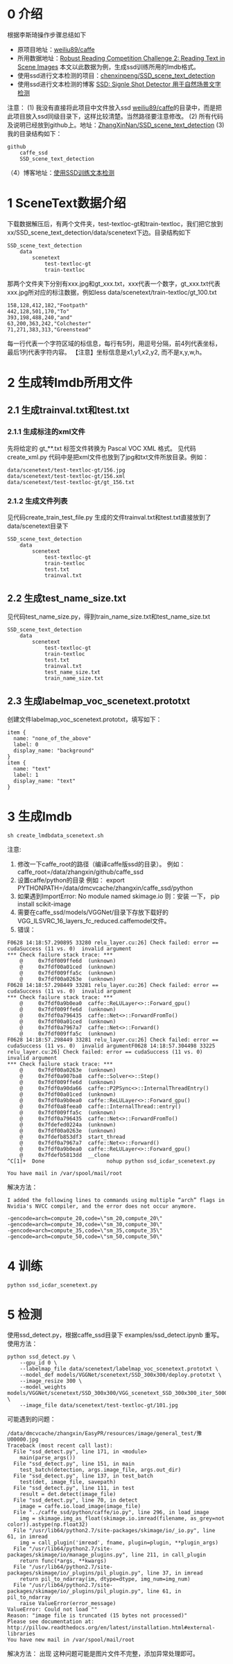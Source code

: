 # 0 介绍
根据李斯琦操作步骤总结如下
* 原项目地址：[weiliu89/caffe](https://github.com/weiliu89/caffe/tree/ssd)
* 所用数据地址：[Robust Reading Competition Challenge 2: Reading Text in Scene Images](http://robustreading.opendfki.de/trac/wiki/SceneText) 本文以此数据为例，生成ssd训练所用的lmdb格式。
* 使用ssd进行文本检测的项目：[chenxinpeng/SSD_scene_text_detection](https://github.com/chenxinpeng/SSD_scene_text_detection)
* 使用ssd进行文本检测的博客 [SSD: Signle Shot Detector 用于自然场景文字检测](http://blog.csdn.net/u010167269/article/details/52851667)

注意：
(1) 我没有直接将此项目中文件放入ssd [weiliu89/caffe](https://github.com/weiliu89/caffe/tree/ssd)的目录中，而是把此项目放入ssd同级目录下，这样比较清楚。当然路径要注意修改。
(2) 所有代码及说明已经放到github上。地址：[ZhangXinNan/SSD_scene_text_detection](https://github.com/ZhangXinNan/SSD_scene_text_detection)
(3) 我的目录结构如下：
```
github
    caffe_ssd
    SSD_scene_text_detection
```
（4）博客地址：[使用SSD训练文本检测](http://blog.csdn.net/sdlypyzq/article/details/73917741)

# 1 SceneText数据介绍
下载数据解压后，有两个文件夹，test-textloc-gt和train-textloc，我们把它放到 xx/SSD_scene_text_detection/data/scenetext下边。目录结构如下
```
SSD_scene_text_detection
    data
        scenetext
            test-textloc-gt
            train-textloc
```

那两个文件夹下分别有xxx.jpg和gt_xxx.txt，xxx代表一个数字，gt_xxx.txt代表xxx.jpg所对应的标注数据，例如less data/scenetext/train-textloc/gt_100.txt 
```
158,128,412,182,"Footpath"
442,128,501,170,"To"
393,198,488,240,"and"
63,200,363,242,"Colchester"
71,271,383,313,"Greenstead"
```
每一行代表一个字符区域的标信息，每行有5列，用逗号分隔，前4列代表坐标，最后1列代表字符内容。
【注意】坐标信息是x1,y1,x2,y2, 而不是x,y,w,h。

# 2 生成转lmdb所用文件
## 2.1 生成trainval.txt和test.txt
### 2.1.1 生成标注的xml文件
先将给定的 gt_**.txt 标签文件转换为 Pascal VOC XML 格式。
见代码create_xml.py
代码中是把xml文件也放到了jpg和txt文件所放目录。例如：
```
data/scenetext/test-textloc-gt/156.jpg
data/scenetext/test-textloc-gt/156.xml
data/scenetext/test-textloc-gt/gt_156.txt
```

### 2.1.2 生成文件列表
见代码create_train_test_file.py
生成的文件trainval.txt和test.txt直接放到了data/scenetext目录下
```
SSD_scene_text_detection
    data
        scenetext
            test-textloc-gt
            train-textloc
            test.txt
            trainval.txt
```

## 2.2 生成test_name_size.txt
见代码test_name_size.py，得到train_name_size.txt和test_name_size.txt
```
SSD_scene_text_detection
    data
        scenetext
            test-textloc-gt
            train-textloc
            test.txt
            trainval.txt
            test_name_size.txt
            train_name_size.txt
```


## 2.3 生成labelmap_voc_scenetext.prototxt
创建文件labelmap_voc_scenetext.prototxt，填写如下：
```
item {
  name: "none_of_the_above"
  label: 0
  display_name: "background"
}
item {
  name: "text"
  label: 1
  display_name: "text"
}
```
# 3 生成lmdb
```
sh create_lmdbdata_scenetext.sh
```
注意:
1. 修改一下caffe_root的路径（编译caffe版ssd的目录）。
例如：caffe_root=/data/zhangxin/github/caffe_ssd
2. 设置caffe/python的目录
例如： export PYTHONPATH=/data/dmcvcache/zhangxin/caffe_ssd/python
3. 如果遇到ImportError: No module named skimage.io
则：安装 一下， pip install scikit-image
4. 需要在caffe_ssd/models/VGGNet/目录下存放下载好的VGG_ILSVRC_16_layers_fc_reduced.caffemodel文件。
5. 错误：
```
F0628 14:18:57.290895 33280 relu_layer.cu:26] Check failed: error == cudaSuccess (11 vs. 0)  invalid argument
*** Check failure stack trace: ***
    @     0x7fdf009ffe6d  (unknown)
    @     0x7fdf00a01ced  (unknown)
    @     0x7fdf009ffa5c  (unknown)
    @     0x7fdf00a0263e  (unknown)
F0628 14:18:57.298449 33281 relu_layer.cu:26] Check failed: error == cudaSuccess (11 vs. 0)  invalid argument
*** Check failure stack trace: ***
    @     0x7fdf0a9b0ea0  caffe::ReLULayer<>::Forward_gpu()
    @     0x7fdf009ffe6d  (unknown)
    @     0x7fdf0a796435  caffe::Net<>::ForwardFromTo()
    @     0x7fdf00a01ced  (unknown)
    @     0x7fdf0a7967a7  caffe::Net<>::Forward()
    @     0x7fdf009ffa5c  (unknown)
F0628 14:18:57.298449 33281 relu_layer.cu:26] Check failed: error == cudaSuccess (11 vs. 0)  invalid argumentF0628 14:18:57.304498 33225 relu_layer.cu:26] Check failed: error == cudaSuccess (11 vs. 0)  invalid argument
*** Check failure stack trace: ***
    @     0x7fdf00a0263e  (unknown)
    @     0x7fdf0a907ba8  caffe::Solver<>::Step()
    @     0x7fdf009ffe6d  (unknown)
    @     0x7fdf0a90da66  caffe::P2PSync<>::InternalThreadEntry()
    @     0x7fdf00a01ced  (unknown)
    @     0x7fdf0a9b0ea0  caffe::ReLULayer<>::Forward_gpu()
    @     0x7fdf0a8feea0  caffe::InternalThread::entry()
    @     0x7fdf009ffa5c  (unknown)
    @     0x7fdf0a796435  caffe::Net<>::ForwardFromTo()
    @     0x7fdefed0224a  (unknown)
    @     0x7fdf00a0263e  (unknown)
    @     0x7fdefb853df3  start_thread
    @     0x7fdf0a7967a7  caffe::Net<>::Forward()
    @     0x7fdf0a9b0ea0  caffe::ReLULayer<>::Forward_gpu()
    @     0x7fdefb5813dd  __clone
^C[1]+  Done                    nohup python ssd_icdar_scenetext.py

You have mail in /var/spool/mail/root
```
解决方法：
```
I added the following lines to commands using multiple “arch” flags in Nvidia's NVCC compiler, and the error does not occur anymore.

-gencode=arch=compute_20,code=\"sm_20,compute_20\"
-gencode=arch=compute_30,code=\"sm_30,compute_30\"
-gencode=arch=compute_35,code=\"sm_35,compute_35\"
-gencode=arch=compute_50,code=\"sm_50,compute_50\" 

```

# 4 训练
```
python ssd_icdar_scenetext.py
```

# 5 检测
使用ssd_detect.py，根据caffe_ssd目录下 examples/ssd_detect.ipynb 重写。
使用方法：
```
python ssd_detect.py \
    --gpu_id 0 \
    --labelmap_file data/scenetext/labelmap_voc_scenetext.prototxt \
    --model_def models/VGGNet/scenetext/SSD_300x300/deploy.prototxt \
    --image_resize 300 \
    --model_weights models/VGGNet/scenetext/SSD_300x300/VGG_scenetext_SSD_300x300_iter_50000.caffemodel \
    --image_file data/scenetext/test-textloc-gt/101.jpg

```


可能遇到的问题：
```
/data/dmcvcache/zhangxin/EasyPR/resources/image/general_test/豫U00000.jpg
Traceback (most recent call last):
  File "ssd_detect.py", line 171, in <module>
    main(parse_args())
  File "ssd_detect.py", line 151, in main
    test_batch(detection, args.image_file, args.out_dir)
  File "ssd_detect.py", line 137, in test_batch
    test(det, image_file, savepath)
  File "ssd_detect.py", line 111, in test
    result = det.detect(image_file)
  File "ssd_detect.py", line 70, in detect
    image = caffe.io.load_image(image_file)
  File "../caffe_ssd/python/caffe/io.py", line 296, in load_image
    img = skimage.img_as_float(skimage.io.imread(filename, as_grey=not color)).astype(np.float32)
  File "/usr/lib64/python2.7/site-packages/skimage/io/_io.py", line 61, in imread
    img = call_plugin('imread', fname, plugin=plugin, **plugin_args)
  File "/usr/lib64/python2.7/site-packages/skimage/io/manage_plugins.py", line 211, in call_plugin
    return func(*args, **kwargs)
  File "/usr/lib64/python2.7/site-packages/skimage/io/_plugins/pil_plugin.py", line 37, in imread
    return pil_to_ndarray(im, dtype=dtype, img_num=img_num)
  File "/usr/lib64/python2.7/site-packages/skimage/io/_plugins/pil_plugin.py", line 61, in pil_to_ndarray
    raise ValueError(error_message)
ValueError: Could not load "" 
Reason: "image file is truncated (15 bytes not processed)"
Please see documentation at: http://pillow.readthedocs.org/en/latest/installation.html#external-libraries
You have new mail in /var/spool/mail/root
```
解决方法：
出现 这种问题可能是图片文件不完整，添加异常处理即可。